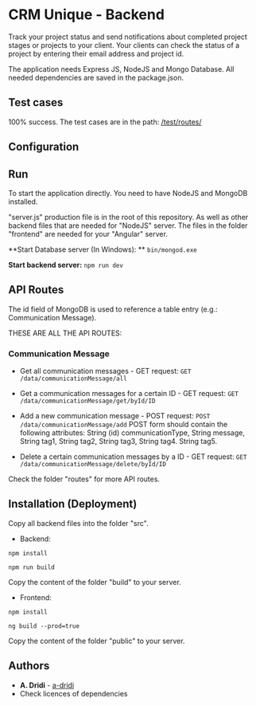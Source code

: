 # CRM Unique - Backend

Track your project status and send notifications about completed project stages or projects to your client. 
Your clients can check the status of a project by entering their email address and project id. 


The application needs Express JS, NodeJS and Mongo Database. All needed dependencies are saved in the package.json.

## Test cases
100% success.
The test cases are in the path: [/test/routes/](https://github.com/a-dridi/CRMUnique-Backend/tree/main/test/routes)

## Configuration

## Run
To start the application directly. You need to have NodeJS and MongoDB installed.

"server.js" production file is in the root of this repository. As well as other backend files that are needed for "NodeJS" server. The files in the folder "frontend" are needed for your "Angular" server.

**Start Database server (In Windows): **
`bin/mongod.exe`

**Start backend server:**
`npm run dev`


## API Routes

The id field of MongoDB is used to reference a table entry (e.g.: Communication Message). 

THESE ARE ALL THE API ROUTES:

### Communication Message

- Get all communication messages - GET request:
`GET /data/communicationMessage/all`

- Get a communication messages for a certain ID - GET request:
`GET /data/communicationMessage/get/byId/ID`

- Add a new communication message - POST request:
`POST /data/communicationMessage/add`
POST form should contain the following attributes:
String (id) communicationType, String message, String tag1, String tag2, String tag3, String tag4. String tag5. 

- Delete a certain communication messages by a ID - GET request:
`GET /data/communicationMessage/delete/byId/ID`


Check the folder "routes" for more API routes. 



## Installation (Deployment)

Copy all backend files into the folder "src". 

- Backend:
```
npm install
```
```
npm run build
```

Copy the content of the folder "build" to your server.
 

- Frontend:
```
npm install
```
```
ng build --prod=true
```

Copy the content of the folder "public" to your server.


## Authors

* **A. Dridi** - [a-dridi](https://github.com/a-dridi/)
* Check licences of dependencies


